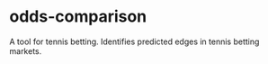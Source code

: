 # odds-comparison

A tool for tennis betting. Identifies predicted edges in tennis betting markets.
